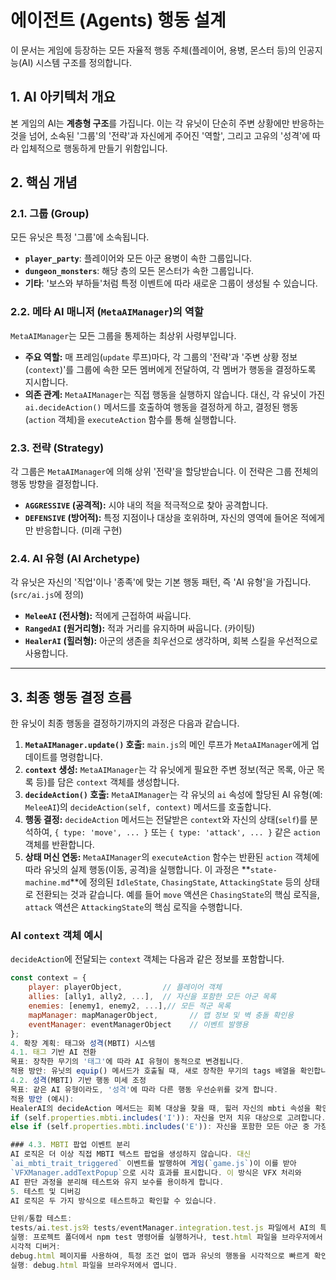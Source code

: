 # 에이전트 (Agents) 행동 설계

이 문서는 게임에 등장하는 모든 자율적 행동 주체(플레이어, 용병, 몬스터 등)의 인공지능(AI) 시스템 구조를 정의합니다.

## 1. AI 아키텍처 개요

본 게임의 AI는 **계층형 구조**를 가집니다. 이는 각 유닛이 단순히 주변 상황에만 반응하는 것을 넘어, 소속된 '그룹'의 '전략'과 자신에게 주어진 '역할', 그리고 고유의 '성격'에 따라 입체적으로 행동하게 만들기 위함입니다.

## 2. 핵심 개념

### 2.1. 그룹 (Group)
모든 유닛은 특정 '그룹'에 소속됩니다.
* **`player_party`**: 플레이어와 모든 아군 용병이 속한 그룹입니다.
* **`dungeon_monsters`**: 해당 층의 모든 몬스터가 속한 그룹입니다.
* **기타**: '보스와 부하들'처럼 특정 이벤트에 따라 새로운 그룹이 생성될 수 있습니다.

### 2.2. 메타 AI 매니저 (`MetaAIManager`)의 역할
`MetaAIManager`는 모든 그룹을 통제하는 최상위 사령부입니다.
* **주요 역할:** 매 프레임(`update` 루프)마다, 각 그룹의 '전략'과 '주변 상황 정보(`context`)'를 그룹에 속한 모든 멤버에게 전달하여, 각 멤버가 행동을 결정하도록 지시합니다.
* **의존 관계:** `MetaAIManager`는 직접 행동을 실행하지 않습니다. 대신, 각 유닛이 가진 `ai.decideAction()` 메서드를 호출하여 행동을 결정하게 하고, 결정된 행동(`action` 객체)을 `executeAction` 함수를 통해 실행합니다.

### 2.3. 전략 (Strategy)
각 그룹은 `MetaAIManager`에 의해 상위 '전략'을 할당받습니다. 이 전략은 그룹 전체의 행동 방향을 결정합니다.
* **`AGGRESSIVE` (공격적):** 시야 내의 적을 적극적으로 찾아 공격합니다.
* **`DEFENSIVE` (방어적):** 특정 지점이나 대상을 호위하며, 자신의 영역에 들어온 적에게만 반응합니다. (미래 구현)

### 2.4. AI 유형 (AI Archetype)
각 유닛은 자신의 '직업'이나 '종족'에 맞는 기본 행동 패턴, 즉 'AI 유형'을 가집니다. (`src/ai.js`에 정의)
* **`MeleeAI` (전사형):** 적에게 근접하여 싸웁니다.
* **`RangedAI` (원거리형):** 적과 거리를 유지하며 싸웁니다. (카이팅)
* **`HealerAI` (힐러형):** 아군의 생존을 최우선으로 생각하며, 회복 스킬을 우선적으로 사용합니다.

---

## 3. 최종 행동 결정 흐름

한 유닛이 최종 행동을 결정하기까지의 과정은 다음과 같습니다.

1.  **`MetaAIManager.update()` 호출:** `main.js`의 메인 루프가 `MetaAIManager`에게 업데이트를 명령합니다.
2.  **`context` 생성:** `MetaAIManager`는 각 유닛에게 필요한 주변 정보(적군 목록, 아군 목록 등)를 담은 `context` 객체를 생성합니다.
3.  **`decideAction()` 호출:** `MetaAIManager`는 각 유닛의 `ai` 속성에 할당된 AI 유형(예: `MeleeAI`)의 `decideAction(self, context)` 메서드를 호출합니다.
4.  **행동 결정:** `decideAction` 메서드는 전달받은 `context`와 자신의 상태(`self`)를 분석하여, `{ type: 'move', ... }` 또는 `{ type: 'attack', ... }` 같은 `action` 객체를 반환합니다.
5.  **상태 머신 연동:** `MetaAIManager`의 `executeAction` 함수는 반환된 `action` 객체에 따라 유닛의 실제 행동(이동, 공격)을 실행합니다. 이 과정은 **`state-machine.md`**에 정의된 `IdleState`, `ChasingState`, `AttackingState` 등의 상태로 전환되는 것과 같습니다. 예를 들어 `move` 액션은 `ChasingState`의 핵심 로직을, `attack` 액션은 `AttackingState`의 핵심 로직을 수행합니다.

### AI `context` 객체 예시
`decideAction`에 전달되는 `context` 객체는 다음과 같은 정보를 포함합니다.

```javascript
const context = {
    player: playerObject,         // 플레이어 객체
    allies: [ally1, ally2, ...],  // 자신을 포함한 모든 아군 목록
    enemies: [enemy1, enemy2, ...],// 모든 적군 목록
    mapManager: mapManagerObject,       // 맵 정보 및 벽 충돌 확인용
    eventManager: eventManagerObject    // 이벤트 발행용
};
4. 확장 계획: 태그와 성격(MBTI) 시스템
4.1. 태그 기반 AI 전환
목표: 장착한 무기의 '태그'에 따라 AI 유형이 동적으로 변경됩니다.
적용 방안: 유닛의 equip() 메서드가 호출될 때, 새로 장착한 무기의 tags 배열을 확인합니다. 만약 'ranged' 태그가 있다면, 해당 유닛의 ai 속성을 new RangedAI()로 교체합니다. 'melee' 태그가 있다면 new MeleeAI()로 교체합니다. 이를 통해 '검을 든 궁수'는 근접 AI를 갖게 됩니다.
4.2. 성격(MBTI) 기반 행동 미세 조정
목표: 같은 AI 유형이라도, '성격'에 따라 다른 행동 우선순위를 갖게 합니다.
적용 방안 (예시):
HealerAI의 decideAction 메서드는 회복 대상을 찾을 때, 힐러 자신의 mbti 속성을 확인합니다.
if (self.properties.mbti.includes('I')): 자신을 먼저 치유 대상으로 고려합니다.
else if (self.properties.mbti.includes('E')): 자신을 포함한 모든 아군 중 가장 위급한 대상을 먼저 고려합니다.

### 4.3. MBTI 팝업 이벤트 분리
AI 로직은 더 이상 직접 MBTI 텍스트 팝업을 생성하지 않습니다. 대신
`ai_mbti_trait_triggered` 이벤트를 발행하여 게임(`game.js`)이 이를 받아
`VFXManager.addTextPopup`으로 시각 효과를 표시합니다. 이 방식은 VFX 처리와
AI 판단 과정을 분리해 테스트와 유지 보수를 용이하게 합니다.
5. 테스트 및 디버깅
AI 로직은 두 가지 방식으로 테스트하고 확인할 수 있습니다.

단위/통합 테스트:
tests/ai.test.js와 tests/eventManager.integration.test.js 파일에서 AI의 특정 행동 규칙이 올바르게 작동하는지 자동으로 검증합니다.
실행: 프로젝트 폴더에서 npm test 명령어를 실행하거나, test.html 파일을 브라우저에서 열어 콘솔을 확인합니다.
시각적 디버거:
debug.html 페이지를 사용하여, 특정 조건 없이 맵과 유닛의 행동을 시각적으로 빠르게 확인할 수 있습니다.
실행: debug.html 파일을 브라우저에서 엽니다.
